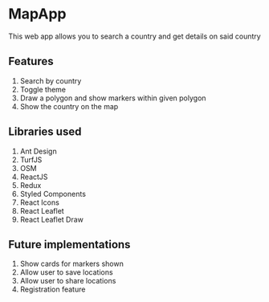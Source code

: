 # MapApp

This web app allows you to search a country and get details on said country

## Features

1. Search by country
2. Toggle theme
3. Draw a polygon and show markers within given polygon
4. Show the country on the map

## Libraries used

1. Ant Design
2. TurfJS
3. OSM
4. ReactJS
5. Redux
6. Styled Components
7. React Icons
8. React Leaflet
9. React Leaflet Draw

## Future implementations

1. Show cards for markers shown
2. Allow user to save locations
3. Allow user to share locations
4. Registration feature